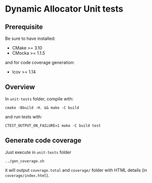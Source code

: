 # Dynamic Allocator Unit tests

## Prerequisite

Be sure to have installed:

- CMake >= 3.10
- CMocka >= 1.1.5

and for code coverage generation:

- lcov >= 1.14

## Overview

In `unit-tests` folder, compile with:

```
cmake -Bbuild -H. && make -C build
```

and run tests with:

```
CTEST_OUTPUT_ON_FAILURE=1 make -C build test
```

## Generate code coverage

Just execute in `unit-tests` folder

```
../gen_coverage.sh
```

it will output `coverage.total` and `coverage/` folder with HTML details (in `coverage/index.html`).
